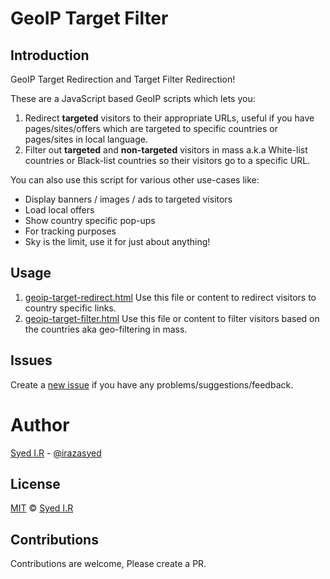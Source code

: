 GeoIP Target Filter
===================

## Introduction ##

GeoIP Target Redirection and Target Filter Redirection!

These are a JavaScript based GeoIP scripts which lets you:

1. Redirect **targeted** visitors to their appropriate URLs, useful if you have pages/sites/offers which are targeted to specific countries or pages/sites in local language.
2. Filter out **targeted** and **non-targeted** visitors in mass a.k.a White-list countries or Black-list countries so their visitors go to a specific URL.

You can also use this script for various other use-cases like:

* Display banners / images / ads to targeted visitors
* Load local offers
* Show country specific pop-ups
* For tracking purposes
* Sky is the limit, use it for just about anything!


## Usage ##

1. [geoip-target-redirect.html](https://github.com/irazasyed/geoip-target-filter/blob/master/geoip-target-redirect.html) Use this file or content to redirect visitors to country specific links.
2. [geoip-target-filter.html](https://github.com/irazasyed/geoip-target-filter/blob/master/geoip-target-filter.html) Use this file or content to filter visitors based on the countries aka geo-filtering in mass.

## Issues ##

Create a [new issue](https://github.com/irazasyed/geoip-target-filter/issues/new) if you have any problems/suggestions/feedback.

# Author ##

[Syed I.R](https://github.com/irazasyed) - [@irazasyed](https://twitter.com/irazasyed)


## License ##

[MIT](http://opensource.org/licenses/MIT) &copy; [Syed I.R](https://github.com/irazasyed)

## Contributions ##

Contributions are welcome, Please create a PR.

